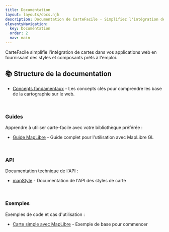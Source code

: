 ```yaml
---
title: Documentation
layout: layouts/docs.njk
description: Documentation de CarteFacile - Simplifiez l'intégration de cartes dans vos applications web.
eleventyNavigation:
  key: Documentation
  order: 2
  nav: main
---
```


CarteFacile simplifie l'intégration de cartes dans vos applications web en fournissant des styles et composants prêts à l'emploi.

## 📚 Structure de la documentation

- [Concepts fondamentaux](/documentation/concepts-fondamentaux) - Les concepts clés pour comprendre les base de la cartographie sur le web.

<br>

### Guides
Apprendre à utiliser carte-facile avec votre bibliothèque préférée :
- [Guide MapLibre](/documentation/guides/maplibre) - Guide complet pour l'utilisation avec MapLibre GL
<!-- - [Guide Leaflet](/documentation/guides/leaflet) - Guide pour l'utilisation avec Leaflet (à venir)
- [Guide OpenLayers](/documentation/guides/openlayers) - Guide pour l'utilisation avec OpenLayers (à venir) -->

<br>

### API
Documentation technique de l'API :
- [mapStyle](/documentation/api/mapstyle) - Documentation de l'API des styles de carte

<br>

### Exemples
Exemples de code et cas d'utilisation :
- [Carte simple avec MapLibre](/documentation/exemples/carte-simple-maplibre) - Exemple de base pour commencer